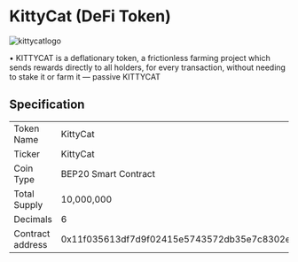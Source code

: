 # KittyCat (DeFi Token)

![kittycatlogo](https://kittycat.pro/images/gfx/gfx-z-g-kitty.png)


• KITTYCAT is a deflationary token, a frictionless farming project which sends rewards directly to all holders, for every transaction, without needing to stake it or farm it — passive KITTYCAT
 
## Specification
<table>
<tr><td>Token Name</td><td>KittyCat</td></tr>
<tr><td>Ticker</td><td>KittyCat</td></tr>
<tr><td>Coin Type</td><td>BEP20 Smart Contract</td></tr>
<tr><td>Total Supply</td><td>10,000,000</td></tr>
<tr><td>Decimals</td><td>6</td></tr>
<tr><td>Contract address</td><td>0x11f035613df7d9f02415e5743572db35e7c8302e</td></tr>
</table>

